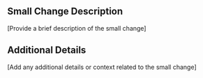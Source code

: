 ## Small Change Description

[Provide a brief description of the small change]

## Additional Details

[Add any additional details or context related to the small change]
